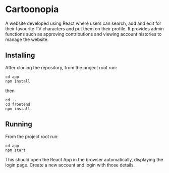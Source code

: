 # Cartoonopia

A website developed using React where users can search, add and edit for their favourite TV characters and put them on their profile. It provides admin functions such as approving contributions and viewing account histories to manage the website.

## Installing

After cloning the repository, from the project root run: 

```angular2html
cd app
npm install
```
then 
```angular2html
cd ..
cd frontend
npm install
```

## Running
From the project root run:
```angular2html
cd app
npm start
```
This should open the React App in the browser automatically, displaying the login page. Create a new account and login with those details.
